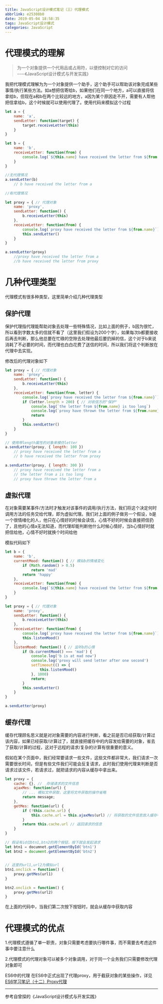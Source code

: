 ```yaml
---
title: JavaScript设计模式笔记（三）代理模式
abbrlink: e25308b0
date: 2019-05-04 18:58:35
tags: JavaScript设计模式
categories: JavaScript
---
```

# 代理模式的理解
>为一个对象提供一个代用品或占用符，以便控制对它的访问  
>----《JavaScript设计模式与开发实践》
<!-- more -->
我把代理模式理解为为一个对象提供一个助手，这个助手可以帮助该对象完成某些事情/执行某些方法。如a想把信寄给b，如果他们在同一个地方，a可以直接将信拿给b，但现在a和b在两个比较远的地方，a因为某个原因走不开，需要有人帮他把信拿给b，这个时候就可以使用代理了。使用代码来模拟这个过程
```javascript
let a = {
    name: 'a',
    sendLetter: function(target) {
        target.receiveLetter(this)
    }
}
 
let b = {
    name: 'b',
    receiveLetter: function(from) {
        console.log(`${this.name} have received the letter from ${from.name}`)
    }
}
 
//无代理情况
a.sendLetter(b)
    // b have received the letter from a
 
//有代理情况
 
let proxy = { // 代理对象
    name: 'proxy',
    sendLetter: function() {
        b.receiveLetter(this)
    },
    receiveLetter: function(from) {
        console.log(`proxy have received the letter from ${from.name}`)
        this.sendLetter()
    }
}
 
a.sendLetter(proxy)
    //proxy have received the letter from a
    //b have received the letter from proxy
```
# 几种代理类型
代理模式有很多种类型，这里简单介绍几种代理类型
## 保护代理
保护代理指代理能帮助对象去处理一些特殊情况，比如上面的例子，b因为很忙，所以看到字数太多的信就不看了（这里我们假设为200个字），如果每次b都要接收后再去判断，那么他总要在忙碌的空隙去处理他最后要扔掉的信，这个对于b来说消耗了不必要的时间，而代理也白白花费了送信的时间，所以我们将这个判断放在代理中去实现。

修改后的代理对象如下
```javascript
let proxy = { // 代理对象
    name: 'proxy',
    sendLetter: function() {
        b.receiveLetter(this)
    },
    receiveLetter: function(from, letter) {
        console.log(`proxy have received the letter from ${from.name}`)
        if (letter.length > 200) { // 对收信方的"保护"
            console.log(`the letter from ${from.name} is too long`)
            console.log(`proxy have thrown the letter from ${from.name}`)
            return
        }
        this.sendLetter()
    }
}
 
// 使用带length属性的对象来模仿letter
a.sendLetter(proxy, { length: 100 })
    // proxy have received the letter from a
    // b have received the letter from proxy
 
a.sendLetter(proxy, { length: 300 })
    // proxy have received the letter from a
    // the letter from a is too long
    // proxy have thrown the letter from a
```
## 虚拟代理
在对象需要某事件/方法时才触发对该事件的调用/执行方法，我们将这个决定何时调用方法的任务交给代理，即为虚拟代理。我们对上面的例子做另一个假设，b是一个很情绪化的人，他只在心情好的时候会读信，心情不好的时候会直接把信扔了，且他的心情a无法知道，而代理却能判断他什么时候心情好，当b心情好时就把信给他，心情不好时就换个时间给他

模拟代码如下
```javascript
let b = {
    name: 'b',
    currentMood: function() { // 模拟b的情绪变化
        if (Math.random() > 0.5)
            return 'mad'
        return 'happy'
    },
    receiveLetter: function(from) {
        console.log(`${this.name} have received the letter from ${from.name}`)
    }
}
 
let proxy = { // 代理对象
    name: 'proxy',
    sendLetter: function() {
        b.receiveLetter(this)
    },
    receiveLetter: function(from) {
        console.log(`proxy have received the letter from ${from.name}`)
        this.listenMood()
    },
    listenMood: function() { // 监听b的心情
        if (b.currentMood() === 'mad') {
            console.log('b is at mad now')
            console.log('proxy will send letter after one second')
            setTimeout(() => {
                this.listenMood()
            }, 1000)
            return;
        }
        this.sendLetter()
    }
}
 
a.sendLetter(proxy)
```
## 缓存代理
缓存代理顾名思义就是对对象需要的内容进行判断，看之前是否已经获取/计算过该内容，如果已经获取/计算过了，就直接把缓存中的内容发给需要的对象，省去了获取/计算的过程，这对于远程的请求/复杂的计算有很重要的意义。

假如在某个页面中，我们经常要请求一些文件，这些文件都非常大，我们请求一次需要很长时间，但是有些文件我们可能会反复请求，此时我们使用代理来判断是否请求过该文件，若请求过，就把请求的内容从缓存中拿出来。
```javascript
let proxy = {
    cache: {}, //  存储请求的文件信息
    ajaxMes: function(url) {
        // ... 模拟文件获取，这里将文件获取的操作省略
        return message;
    },
    getMes: function(url) {
        if (!this.cache.url) {
            this.cache.url = this.ajaxMes(url) // 将获取的文件信息放入缓存中
        }
        return this.cache.url // 返回请求的信息
    }
}
 
// 假设有id位btn1,btn2的两个按钮，按下就会发起请求
let btn1 = documnet.getElementById('btn1')
let btn2 = document.getElementById('btn2')
 
 
// 这里的url1,url2为模拟url
btn1.onclick = function() {
    proxy.getMes(url1)
}
 
btn2.onclick = function() {
    proxy.getMes(url2)
}
```
在上面的代码中，当我们第二次按下按钮时，就会从缓存中获取内容

# 代理模式的优点
1.代理模式遵循了单一职责，对象只需要考虑要执行哪件事，而不需要去考虑这件事中要注意什么

2.代理模式的代理对象可以被多个对象调用，对于同一个业务我们只需要修改代理对象即可

ES6中的代理
在ES6中正式出现了代理proxy，用于截获对象的某些操作，详见[ES6学习笔记（十二）Proxy代理](https://blog.csdn.net/zemprogram/article/details/86555501)

---
参考自曾探的《JavaScript设计模式与开发实践》